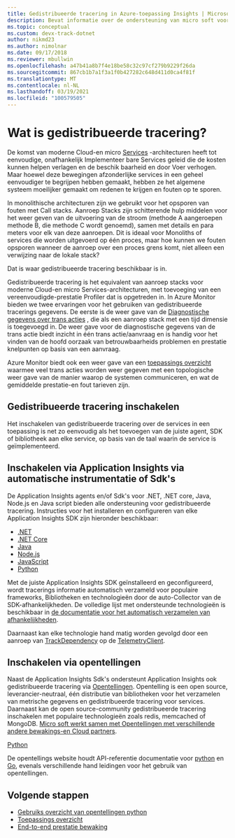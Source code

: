 ```yaml
---
title: Gedistribueerde tracering in Azure-toepassing Insights | Microsoft Docs
description: Bevat informatie over de ondersteuning van micro soft voor gedistribueerde tracering via onze samen werking in het project opentelling
ms.topic: conceptual
ms.custom: devx-track-dotnet
author: nikmd23
ms.author: nimolnar
ms.date: 09/17/2018
ms.reviewer: mbullwin
ms.openlocfilehash: a47b41a8b7f4e18be58c32c97cf279b9229f26da
ms.sourcegitcommit: 867cb1b7a1f3a1f0b427282c648d411d0ca4f81f
ms.translationtype: MT
ms.contentlocale: nl-NL
ms.lasthandoff: 03/19/2021
ms.locfileid: "100579505"
---
```

# <a name="what-is-distributed-tracing"></a>Wat is gedistribueerde tracering?

De komst van moderne Cloud-en micro [Services](https://azure.com/microservices) -architecturen heeft tot eenvoudige, onafhankelijk Implementeer bare Services geleid die de kosten kunnen helpen verlagen en de beschik baarheid en door Voer verhogen. Maar hoewel deze bewegingen afzonderlijke services in een geheel eenvoudiger te begrijpen hebben gemaakt, hebben ze het algemene systeem moeilijker gemaakt om redenen te krijgen en fouten op te sporen.

In monolithische architecturen zijn we gebruikt voor het opsporen van fouten met Call stacks. Aanroep Stacks zijn schitterende hulp middelen voor het weer geven van de uitvoering van de stroom (methode A aangeroepen methode B, die methode C wordt genoemd), samen met details en para meters voor elk van deze aanroepen. Dit is ideaal voor Monoliths of services die worden uitgevoerd op één proces, maar hoe kunnen we fouten opsporen wanneer de aanroep over een proces grens komt, niet alleen een verwijzing naar de lokale stack? 

Dat is waar gedistribueerde tracering beschikbaar is in.  

Gedistribueerde tracering is het equivalent van aanroep stacks voor moderne Cloud-en micro Services-architecturen, met toevoeging van een vereenvoudigde-prestatie Profiler dat is opgetreden in. In Azure Monitor bieden we twee ervaringen voor het gebruiken van gedistribueerde tracerings gegevens. De eerste is de weer gave van de [Diagnostische gegevens over trans acties](./transaction-diagnostics.md) , die als een aanroep stack met een tijd dimensie is toegevoegd in. De weer gave voor de diagnostische gegevens van de trans actie biedt inzicht in één trans actie/aanvraag en is handig voor het vinden van de hoofd oorzaak van betrouwbaarheids problemen en prestatie knelpunten op basis van een aanvraag.

Azure Monitor biedt ook een weer gave van een [toepassings overzicht](./app-map.md) waarmee veel trans acties worden weer gegeven met een topologische weer gave van de manier waarop de systemen communiceren, en wat de gemiddelde prestatie-en fout tarieven zijn. 

## <a name="how-to-enable-distributed-tracing"></a>Gedistribueerde tracering inschakelen

Het inschakelen van gedistribueerde tracering over de services in een toepassing is net zo eenvoudig als het toevoegen van de juiste agent, SDK of bibliotheek aan elke service, op basis van de taal waarin de service is geïmplementeerd.

## <a name="enabling-via-application-insights-through-auto-instrumentation-or-sdks"></a>Inschakelen via Application Insights via automatische instrumentatie of Sdk's

De Application Insights agents en/of Sdk's voor .NET, .NET core, Java, Node.js en Java script bieden alle ondersteuning voor gedistribueerde tracering. Instructies voor het installeren en configureren van elke Application Insights SDK zijn hieronder beschikbaar:

* [.NET](asp-net.md)
* [.NET Core](asp-net-core.md)
* [Java](./java-in-process-agent.md)
* [Node.js](../app/nodejs-quick-start.md)
* [JavaScript](./javascript.md)
* [Python](opencensus-python.md)

Met de juiste Application Insights SDK geïnstalleerd en geconfigureerd, wordt tracerings informatie automatisch verzameld voor populaire frameworks, Bibliotheken en technologieën door de auto-Collector van de SDK-afhankelijkheden. De volledige lijst met ondersteunde technologieën is beschikbaar in [de documentatie voor het automatisch verzamelen van afhankelijkheden](./auto-collect-dependencies.md).

 Daarnaast kan elke technologie hand matig worden gevolgd door een aanroep van [TrackDependency](./api-custom-events-metrics.md) op de [TelemetryClient](./api-custom-events-metrics.md).

## <a name="enable-via-opencensus"></a>Inschakelen via opentellingen

Naast de Application Insights Sdk's ondersteunt Application Insights ook gedistribueerde tracering via [Opentellingen](https://opencensus.io/). Opentelling is een open source, leverancier-neutraal, één distributie van bibliotheken voor het verzamelen van metrische gegevens en gedistribueerde tracering voor services. Daarnaast kan de open source-community gedistribueerde tracering inschakelen met populaire technologieën zoals redis, memcached of MongoDB. [Micro soft werkt samen met Opentellingen met verschillende andere bewakings-en Cloud partners](https://open.microsoft.com/2018/06/13/microsoft-joins-the-opencensus-project/).

[Python](opencensus-python.md) 

De opentellings website houdt API-referentie documentatie voor [python](https://opencensus.io/api/python/trace/usage.html) en [Go](https://godoc.org/go.opencensus.io), evenals verschillende hand leidingen voor het gebruik van opentellingen. 

## <a name="next-steps"></a>Volgende stappen

* [Gebruiks overzicht van opentellingen python](https://opencensus.io/api/python/trace/usage.html)
* [Toepassings overzicht](./app-map.md)
* [End-to-end prestatie bewaking](../app/tutorial-performance.md)

